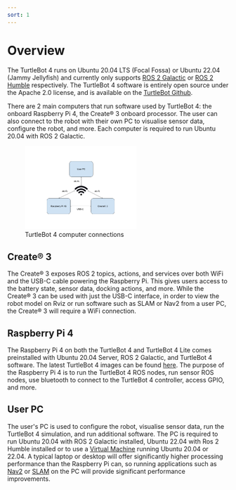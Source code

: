 ```yaml
---
sort: 1
---
```


# Overview

The TurtleBot 4 runs on Ubuntu 20.04 LTS (Focal Fossa) or Ubuntu 22.04 (Jammy Jellyfish) and currently only supports [ROS 2 Galactic](https://docs.ros.org/en/galactic/index.html) or [ROS 2 Humble](https://docs.ros.org/en/humble/index.html) respectively. The TurtleBot 4 software is entirely open source under the Apache 2.0 license, and is available on the [TurtleBot Github](https://github.com/turtlebot).

There are 2 main computers that run software used by TurtleBot 4: the onboard Raspberry Pi 4, the Create® 3 onboard processor. The user can also connect to the robot with their own PC to visualise sensor data, configure the robot, and more. Each computer is required to run Ubuntu 20.04 with ROS 2 Galactic. 

<figure class="aligncenter">
    <img src="media/computer_connections.png" alt="Computer connections" style="width: 60%"/>
    <figcaption>TurtleBot 4 computer connections</figcaption>
</figure>

## Create® 3

The Create® 3 exposes ROS 2 topics, actions, and services over both WiFi and the USB-C cable powering the Raspberry Pi. This gives users access to the battery state, sensor data, docking actions, and more. While the Create® 3 can be used with just the USB-C interface, in order to view the robot model on Rviz or run software such as SLAM or Nav2 from a user PC, the Create® 3 will require a WiFi connection.

## Raspberry Pi 4

The Raspberry Pi 4 on both the TurtleBot 4 and TurtleBot 4 Lite comes preinstalled with Ubuntu 20.04 Server, ROS 2 Galactic, and TurtleBot 4 software. The latest TurtleBot 4 images can be found [here](http://download.ros.org/downloads/turtlebot4/). The purpose of the Raspberry Pi 4 is to run the TurtleBot 4 ROS nodes, run sensor ROS nodes, use bluetooth to connect to the TurtleBot 4 controller, access GPIO, and more.

## User PC

The user's PC is used to configure the robot, visualise sensor data, run the TurtleBot 4 simulation, and run additional software. The PC is required to run Ubuntu 20.04 with ROS 2 Galactic installed, Ubuntu 22.04 with Ros 2 Humble installed or to use a [Virtual Machine](https://en.wikipedia.org/wiki/Virtual_machine) running Ubuntu 20.04 or 22.04. A typical laptop or desktop will offer significantly higher processing performance than the Raspberry Pi can, so running applications such as [Nav2](nav2.md) or [SLAM](slam.md) on the PC will provide significant performance improvements.
